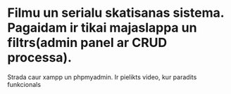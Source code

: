 # Filmu un serialu skatisanas sistema. Pagaidam ir tikai majaslappa un filtrs(admin panel ar CRUD processa).
Strada caur xampp un phpmyadmin.
Ir pielikts video, kur paradits funkcionals
